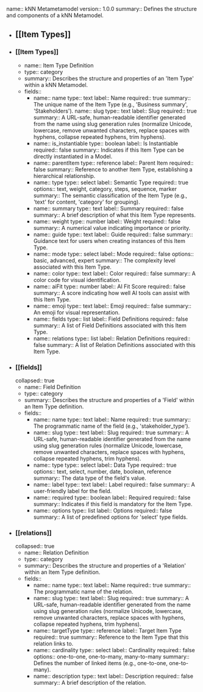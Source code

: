 name:: kNN Metametamodel
version:: 1.0.0
summary:: Defines the structure and components of a kNN Metamodel.

- ## [[Item Types]]
- ### [[Item Types]]
	- name:: Item Type Definition
	- type:: category
	- summary:: Describes the structure and properties of an 'Item Type' within a kNN Metamodel.
	- fields::
		- name:: name
		  type:: text
		  label:: Name
		  required:: true
		  summary:: The unique name of the Item Type (e.g., 'Business summary', 'Stakeholders').
		  name:: slug
		  type:: text
		  label:: Slug
		  required:: true
		  summary:: A URL-safe, human-readable identifier generated from the name using slug generation rules (normalize Unicode, lowercase, remove unwanted characters, replace spaces with hyphens, collapse repeated hyphens, trim hyphens).
		- name:: is_instantiable
		  type:: boolean
		  label:: Is Instantiable
		  required:: false
		  summary:: Indicates if this Item Type can be directly instantiated in a Model.
		- name:: parentItem
		  type:: reference
		  label:: Parent Item
		  required:: false
		  summary:: Reference to another Item Type, establishing a hierarchical relationship.
		- name:: type
		  type:: select
		  label:: Semantic Type
		  required:: true
		  options:: text, weight, category, steps, sequence, marker
		  summary:: The semantic classification of the Item Type (e.g., 'text' for content, 'category' for grouping).
		- name:: summary
		  type:: text
		  label:: Summary
		  required:: false
		  summary:: A brief description of what this Item Type represents.
		- name:: weight
		  type:: number
		  label:: Weight
		  required:: false
		  summary:: A numerical value indicating importance or priority.
		- name:: guide
		  type:: text
		  label:: Guide
		  required:: false
		  summary:: Guidance text for users when creating instances of this Item Type.
		- name:: mode
		  type:: select
		  label:: Mode
		  required:: false
		  options:: basic, advanced, expert
		  summary:: The complexity level associated with this Item Type.
		- name:: color
		  type:: text
		  label:: Color
		  required:: false
		  summary:: A color code for visual identification.
		- name:: aiFit
		  type:: number
		  label:: AI Fit Score
		  required:: false
		  summary:: A score indicating how well AI tools can assist with this Item Type.
		- name:: emoji
		  type:: text
		  label:: Emoji
		  required:: false
		  summary:: An emoji for visual representation.
		- name:: fields
		  type:: list
		  label:: Field Definitions
		  required:: false
		  summary:: A list of Field Definitions associated with this Item Type.
		- name:: relations
		  type:: list
		  label:: Relation Definitions
		  required:: false
		  summary:: A list of Relation Definitions associated with this Item Type.
- ### [[fields]]
  collapsed:: true
	- name:: Field Definition
	- type:: category
	- summary:: Describes the structure and properties of a 'Field' within an Item Type definition.
	- fields::
		- name:: name
		  type:: text
		  label:: Name
		  required:: true
		  summary:: The programmatic name of the field (e.g., 'stakeholder_type').
		- name:: slug
		  type:: text
		  label:: Slug
		  required:: true
		  summary:: A URL-safe, human-readable identifier generated from the name using slug generation rules (normalize Unicode, lowercase, remove unwanted characters, replace spaces with hyphens, collapse repeated hyphens, trim hyphens).
		- name:: type
		  type:: select
		  label:: Data Type
		  required:: true
		  options:: text, select, number, date, boolean, reference
		  summary:: The data type of the field's value.
		- name:: label
		  type:: text
		  label:: Label
		  required:: false
		  summary:: A user-friendly label for the field.
		- name:: required
		  type:: boolean
		  label:: Required
		  required:: false
		  summary:: Indicates if this field is mandatory for the Item Type.
		- name:: options
		  type:: list
		  label:: Options
		  required:: false
		  summary:: A list of predefined options for 'select' type fields.
- ### [[relations]]
  collapsed:: true
	- name:: Relation Definition
	- type:: category
	- summary:: Describes the structure and properties of a 'Relation' within an Item Type definition.
	- fields::
		- name:: name
		  type:: text
		  label:: Name
		  required:: true
		  summary:: The programmatic name of the relation.
		- name:: slug
		  type:: text
		  label:: Slug
		  required:: true
		  summary:: A URL-safe, human-readable identifier generated from the name using slug generation rules (normalize Unicode, lowercase, remove unwanted characters, replace spaces with hyphens, collapse repeated hyphens, trim hyphens).
		- name:: targetType
		  type:: reference
		  label:: Target Item Type
		  required:: true
		  summary:: Reference to the Item Type that this relation links to.
		- name:: cardinality
		  type:: select
		  label:: Cardinality
		  required:: false
		  options:: one-to-one, one-to-many, many-to-many
		  summary:: Defines the number of linked items (e.g., one-to-one, one-to-many).
		- name:: description
		  type:: text
		  label:: Description
		  required:: false
		  summary:: A brief description of the relation.